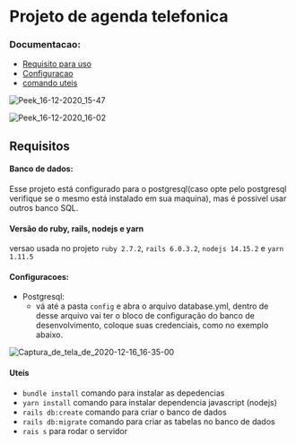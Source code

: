 # Projeto de agenda telefonica

### Documentacao:
*  [Requisito para uso](#requisitos)
*  [Configuracao](#configuracoes)
*  [comando uteis](#uteis)

![Peek_16-12-2020_15-47](/uploads/0bbee24604881dc116d9d6665ef8c50e/Peek_16-12-2020_15-47.gif)

![Peek_16-12-2020_16-02](/uploads/40be2864110215fe9e6d67922ad6625f/Peek_16-12-2020_16-02.gif)


## Requisitos

#### Banco de dados:


Esse projeto está configurado para o postgresql(caso opte pelo postgresql 
verifique se o mesmo está instalado em sua maquina), mas é possivel usar outros
banco SQL.

#### Versão do ruby, rails, nodejs e yarn

versao usada no projeto `ruby 2.7.2`, `rails 6.0.3.2`, `nodejs 14.15.2` e `yarn 1.11.5`


#### Configuracoes:

* Postgresql:
    * vá até a pasta `config` e abra o arquivo database.yml, dentro de desse arquivo vai ter o bloco de configuração do banco de desenvolvimento, coloque suas credenciais, como no exemplo abaixo.


![Captura_de_tela_de_2020-12-16_16-35-00](/uploads/449e3fce1d74c89222ca91b6162e867f/Captura_de_tela_de_2020-12-16_16-35-00.png)


#### Uteis

* `bundle install` comando para instalar as depedencias
* `yarn install` comando para instalar dependencia javascript (nodejs)
* `rails db:create` comando para criar o banco de dados
* `rails db:migrate` comando para criar as tabelas no banco de dados
* `rais s` para rodar o servidor